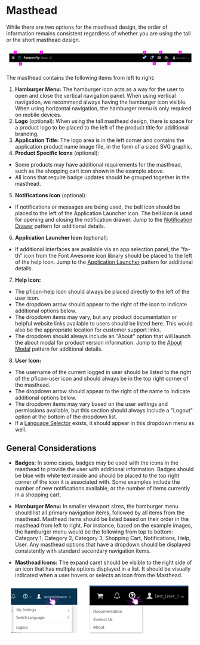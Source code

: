 # Masthead

While there are two options for the masthead design, the order of information remains consistent regardless of whether you are using the tall or the short masthead design.

![Image of masthead details](img/masthead_details.png)

The masthead contains the following items from left to right:
  1. **Hamburger Menu:** The hamburger icon acts as a way for the user to open and close the vertical navigation panel. When using vertical navigation, we recommend always having the hamburger icon visible. When using horizontal navigation, the hamburger menu is only required on mobile devices.
  2. **Logo** (optional): When using the tall masthead design, there is space for a product logo to be placed to the left of the product title for additional branding.
  3. **Application Title:** The logo area is in the left corner and contains the application product name image file, in the form of a sized SVG graphic.
  4. **Product Specific Icons** (optional):
  * Some products may have additional requirements for the masthead, such as the shopping cart icon shown in the example above.
  * All icons that require badge updates should be grouped together in the masthead.
  5. **Notifications Icon** (optional):
  * If notifications or messages are being used, the bell icon should be placed to the left of the Application Launcher icon. The bell icon is used for opening and closing the notification drawer. Jump to the [Notification Drawer](https://www.patternfly.org/pattern-library/communication/notification-drawer/#/api) pattern for additional details.
  6. **Application Launcher Icon** (optional):
  * If additional interfaces are available via an app selection panel, the "fa-th" icon from the Font Awesome icon library should be placed to the left of the help icon. Jump to the [Application Launcher](https://www.patternfly.org/pattern-library/application-framework/application-launcher/#/api) pattern for additional details.
  7. **Help Icon:**
  * The pficon-help icon should always be placed directly to the left of the user icon.
  * The dropdown arrow should appear to the right of the icon to indicate additional options below.
  * The dropdown items may vary, but any product documentation or helpful website links available to users should be listed here. This would also be the appropriate location for customer support links.
  * The dropdown should always include an "About" option that will launch the about modal for product version information. Jump to the [About Modal](https://www.patternfly.org/pattern-library/communication/about-modal/#/api) pattern for additional details.
  8. **User Icon:**
  * The username of the current logged in user should be listed to the right of the pficon-user icon and should always be in the top right corner of the masthead.
  * The dropdown arrow should appear to the right of the name to indicate additional options below.
  * The dropdown items may vary based on the user settings and permissions available, but this section should always include a "Logout" option at the bottom of the dropdown list.
  * If a [Language Selector](https://www.patternfly.org/pattern-library/forms-and-controls/language-selector/#/api) exists, it should appear in this dropdown menu as well.


## General Considerations

* **Badges:**
  In some cases, badges may be used with the icons in the masthead to provide the user with additional information. Badges should be blue with white text inside and should be placed to the top right corner of the icon it is associated with. Some examples include the number of new notifications available, or the number of items currently in a shopping cart.

* **Hamburger Menu:**
  In smaller viewport sizes, the hamburger menu should list all primary navigation items, followed by all items from the masthead. Masthead items should be listed based on their order in the masthead from left to right. For instance, based on the example images, the hamburger menu would be the following from top to bottom: Category 1, Category 2, Category 3, Shopping Cart, Notifications, Help, User. Any masthead options that have a dropdown should be displayed consistently with standard secondary navigation items.

* **Masthead Icons:**
  The expand caret should be visible to the right side of an icon that has multiple options displayed in a list. It should be visually indicated when a user hovers or selects an icon from the Masthead.

![Image of masthead with dropdown options](img/masthead_dropdowns.png)
